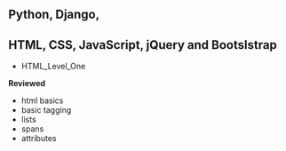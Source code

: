 ## Python, Django,

## HTML, CSS, JavaScript, jQuery and Bootslstrap 

* HTML_Level_One

**Reviewed**

* html basics
* basic tagging
* lists
* spans
* attributes

